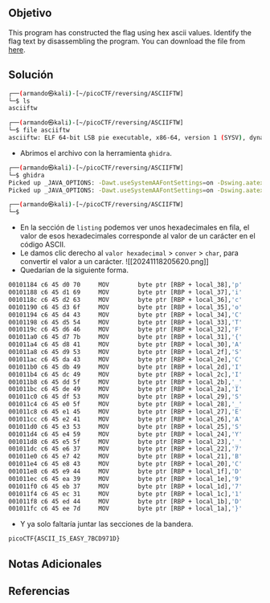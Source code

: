 ## Objetivo
This program has constructed the flag using hex ascii values. Identify the flag text by disassembling the program. You can download the file from [here](https://artifacts.picoctf.net/c/507/asciiftw).
## Solución

```bash
┌──(armando㉿kali)-[~/picoCTF/reversing/ASCIIFTW]
└─$ ls
asciiftw

┌──(armando㉿kali)-[~/picoCTF/reversing/ASCIIFTW]
└─$ file asciiftw        
asciiftw: ELF 64-bit LSB pie executable, x86-64, version 1 (SYSV), dynamically linked, interpreter /lib64/ld-linux-x86-64.so.2, BuildID[sha1]=055f4d31f776ff9fba2b38d7e67a7d8a65cdd301, for GNU/Linux 3.2.0, not stripped
```
- Abrimos el archivo con la herramienta `ghidra`.
```bash
┌──(armando㉿kali)-[~/picoCTF/reversing/ASCIIFTW]
└─$ ghidra
Picked up _JAVA_OPTIONS: -Dawt.useSystemAAFontSettings=on -Dswing.aatext=true
Picked up _JAVA_OPTIONS: -Dawt.useSystemAAFontSettings=on -Dswing.aatext=true

┌──(armando㉿kali)-[~/picoCTF/reversing/ASCIIFTW]
└─$ 
```
- En la sección de `listing` podemos ver unos hexadecimales en fila, el valor de esos hexadecimales corresponde al valor de un carácter en el código ASCII.
- Le damos clic derecho al `valor hexadecimal` > `conver` > `char`, para convertir el valor a un carácter.
![[20241118205620.png]]
- Quedarían de la siguiente forma.
```bash
00101184 c6 45 d0 70     MOV        byte ptr [RBP + local_38],'p'
00101188 c6 45 d1 69     MOV        byte ptr [RBP + local_37],'i'
0010118c c6 45 d2 63     MOV        byte ptr [RBP + local_36],'c'
00101190 c6 45 d3 6f     MOV        byte ptr [RBP + local_35],'o'
00101194 c6 45 d4 43     MOV        byte ptr [RBP + local_34],'C'
00101198 c6 45 d5 54     MOV        byte ptr [RBP + local_33],'T'
0010119c c6 45 d6 46     MOV        byte ptr [RBP + local_32],'F'
001011a0 c6 45 d7 7b     MOV        byte ptr [RBP + local_31],'{'
001011a4 c6 45 d8 41     MOV        byte ptr [RBP + local_30],'A'
001011a8 c6 45 d9 53     MOV        byte ptr [RBP + local_2f],'S'
001011ac c6 45 da 43     MOV        byte ptr [RBP + local_2e],'C'
001011b0 c6 45 db 49     MOV        byte ptr [RBP + local_2d],'I'
001011b4 c6 45 dc 49     MOV        byte ptr [RBP + local_2c],'I'
001011b8 c6 45 dd 5f     MOV        byte ptr [RBP + local_2b],'_'
001011bc c6 45 de 49     MOV        byte ptr [RBP + local_2a],'I'
001011c0 c6 45 df 53     MOV        byte ptr [RBP + local_29],'S'
001011c4 c6 45 e0 5f     MOV        byte ptr [RBP + local_28],'_'
001011c8 c6 45 e1 45     MOV        byte ptr [RBP + local_27],'E'
001011cc c6 45 e2 41     MOV        byte ptr [RBP + local_26],'A'
001011d0 c6 45 e3 53     MOV        byte ptr [RBP + local_25],'S'
001011d4 c6 45 e4 59     MOV        byte ptr [RBP + local_24],'Y'
001011d8 c6 45 e5 5f     MOV        byte ptr [RBP + local_23],'_'
001011dc c6 45 e6 37     MOV        byte ptr [RBP + local_22],'7'
001011e0 c6 45 e7 42     MOV        byte ptr [RBP + local_21],'B'
001011e4 c6 45 e8 43     MOV        byte ptr [RBP + local_20],'C'
001011e8 c6 45 e9 44     MOV        byte ptr [RBP + local_1f],'D'
001011ec c6 45 ea 39     MOV        byte ptr [RBP + local_1e],'9'
001011f0 c6 45 eb 37     MOV        byte ptr [RBP + local_1d],'7'
001011f4 c6 45 ec 31     MOV        byte ptr [RBP + local_1c],'1'
001011f8 c6 45 ed 44     MOV        byte ptr [RBP + local_1b],'D'
001011fc c6 45 ee 7d     MOV        byte ptr [RBP + local_1a],'}'
```
- Y ya solo faltaría juntar las secciones de la bandera.
```bash
picoCTF{ASCII_IS_EASY_7BCD971D}
```

## Notas Adicionales
## Referencias